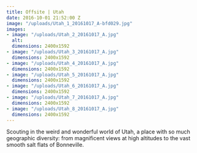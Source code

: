```yaml
---
title: Offsite | Utah
date: 2016-10-01 21:52:00 Z
image: "/uploads/Utah_1_20161017_A-bfd029.jpg"
images:
- image: "/uploads/Utah_2_20161017_A.jpg"
  alt: 
  dimensions: 2400x1592
- image: "/uploads/Utah_3_20161017_A.jpg"
  dimensions: 2400x1592
- image: "/uploads/Utah_4_20161017_A.jpg"
  dimensions: 2400x1592
- image: "/uploads/Utah_5_20161017_A.jpg"
  dimensions: 2400x1592
- image: "/uploads/Utah_6_20161017_A.jpg"
  dimensions: 2400x1592
- image: "/uploads/Utah_7_20161017_A.jpg"
  dimensions: 2400x1592
- image: "/uploads/Utah_8_20161017_A.jpg"
  dimensions: 2400x1592
---
```


Scouting in the weird and wonderful world of Utah, a place with so much geographic diversity: from magnificent views at high altitudes to the vast smooth salt flats of Bonneville.